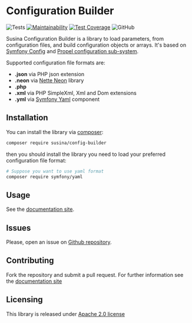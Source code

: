 # Configuration Builder

![Tests](https://github.com/susina/config-builder/actions/workflows/test.yml/badge.svg)
[![Maintainability](https://api.codeclimate.com/v1/badges/df031168e25a1206df64/maintainability)](https://codeclimate.com/github/susina/config-builder/maintainability)
[![Test Coverage](https://api.codeclimate.com/v1/badges/df031168e25a1206df64/test_coverage)](https://codeclimate.com/github/susina/config-builder/test_coverage)
![GitHub](https://img.shields.io/github/license/susina/config-builder)

Susina Configuration Builder is a library to load parameters, from configuration files, and build configuration objects
or arrays. It's based on [Symfony Config](https://symfony.com/doc/current/components/config.html) and 
[Propel configuration sub-system](https://github.com/propelorm/Propel2/tree/master/src/Propel/Common/Config).

Supported configuration file formats are:

- __.json__ via PHP json extension
- __.neon__ via [Nette Neon](https://github.com/nette/neon) library
- __.php__
- __.xml__ via PHP SimpleXml, Xml and Dom extensions
- __.yml__ via [Symfony Yaml](https://symfony.com/doc/current/components/yaml.html) component


## Installation

You can install the library via [composer](http://getcomposer.org):

```bash
composer require susina/config-builder
```
then you should install the library you need to load your preferred configuration file format:

```bash
# Suppose you want to use yaml format
composer require symfony/yaml
```

## Usage

See the [documentation site](https://susina.github.io/config-builder).


## Issues

Please, open an issue on [Github repository](https://github.com/susina/config-builder/issues).

## Contributing

Fork the repository and submit a pull request. For further information see the [documentation site](https://susina.github.io/config-builder)

## Licensing

This library is released under [Apache 2.0 license](LICENSE)